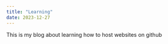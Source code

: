 ```yaml
---
title: "Learning"
date: 2023-12-27
---
```

This is my blog about learning how to host websites on github
